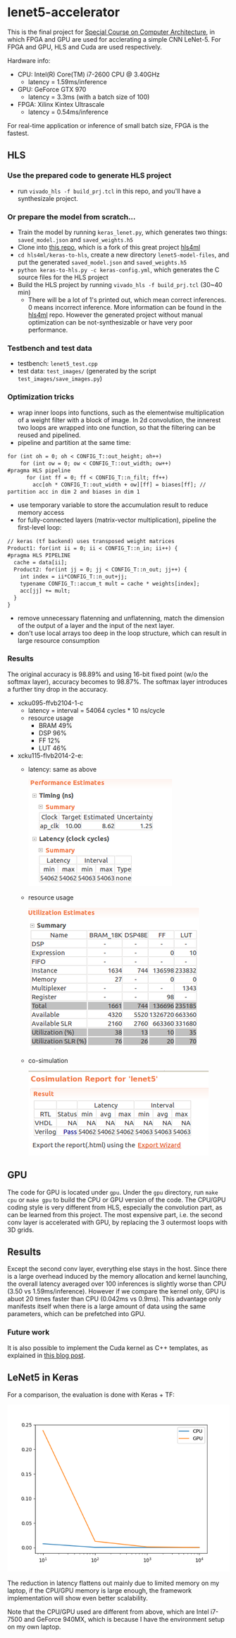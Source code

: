 # lenet5-accelerator
This is the final project for [Special Course on Computer Architecture](http://www.am.ics.keio.ac.jp/comparc/), in which FPGA and GPU are used for acclerating a simple CNN LeNet-5. For FPGA and GPU, HLS and Cuda are used respectively.

Hardware info:
- CPU: Intel(R) Core(TM) i7-2600 CPU @ 3.40GHz
  - latency = 1.59ms/inference
- GPU: GeForce GTX 970
  - latency = 3.3ms (with a batch size of 100)
- FPGA: Xilinx Kintex Ultrascale
  - latency = 0.54ms/inference

For real-time application or inference of small batch size, FPGA is the fastest. 

## HLS
### Use the prepared code to generate HLS project
- run `vivado_hls -f build_prj.tcl` in this repo, and you'll have a synthesizale project.
### Or prepare the model from scratch...
- Train the model by running `keras_lenet.py`, which generates two things: `saved_model.json` and `saved_weights.h5`
- Clone into [this repo](https://github.com/sherylll/hls4ml), which is a fork of this great project [hls4ml](https://github.com/hls-fpga-machine-learning/hls4ml)
- `cd hls4ml/keras-to-hls`, create a new directory `lenet5-model-files`, and put the generated `saved_model.json` and `saved_weights.h5`
- `python keras-to-hls.py -c keras-config.yml`, which generates the C source files for the HLS project
- Build the HLS project by running `vivado_hls -f build_prj.tcl` (30~40 min)
  - There will be a lot of 1's printed out, which mean correct inferences. 0 means incorrect inference.
More information can be found in the [hls4ml](https://github.com/hls-fpga-machine-learning/hls4ml) repo. However the generated project without manual optimization can be not-synthesizable or have very poor performance.
### Testbench and test data
- testbench: `lenet5_test.cpp`
- test data: `test_images/` (generated by the script `test_images/save_images.py`) 
### Optimization tricks
- wrap inner loops into functions, such as the elementwise multiplication of a weight filter with a block of image. In 2d convolution, the innerest two loops are wrapped into one function, so that the filtering can be reused and pipelined.
- pipeline and partition at the same time:
```
for (int oh = 0; oh < CONFIG_T::out_height; oh++)
    for (int ow = 0; ow < CONFIG_T::out_width; ow++)
#pragma HLS pipeline
      for (int ff = 0; ff < CONFIG_T::n_filt; ff++)
        acc[oh * CONFIG_T::out_width + ow][ff] = biases[ff]; // partition acc in dim 2 and biases in dim 1
```
- use temporary variable to store the accumulation result to reduce memory access
- for fully-connected layers (matrix-vector multiplication), pipeline the first-level loop:
```
// keras (tf backend) uses transposed weight matrices
Product1: for(int ii = 0; ii < CONFIG_T::n_in; ii++) {
#pragma HLS PIPELINE
  cache = data[ii];
  Product2: for(int jj = 0; jj < CONFIG_T::n_out; jj++) {
    int index = ii*CONFIG_T::n_out+jj;
    typename CONFIG_T::accum_t mult = cache * weights[index];
    acc[jj] += mult;
  }
}
```
- remove unnecessary flatenning and unflatenning, match the dimension of the output of a layer and the input of the next layer.
- don't use local arrays too deep in the loop structure, which can result in large resource consumption

### Results
The original accuracy is 98.89% and using 16-bit fixed point (w/o the softmax layer), accuracy becomes to 98.87%. The softmax layer introduces a further tiny drop in the accuracy.

- xcku095-ffvb2104-1-c
  - latency = interval = 54064 cycles * 10 ns/cycle
  - resource usage
    - BRAM 49%
    - DSP 96%
    - FF 12%
    - LUT 46%
- xcku115-flvb2014-2-e:
  - latency: same as above

    ![latency](misc/fpga_latency.png)

  - resource usage
  
    ![resource usage](misc/resource_usage.png)

  - co-simulation
  
    ![resource usage](misc/cosim.png)
## GPU
The code for GPU is located under `gpu`. Under the `gpu` directory, run `make cpu` or `make gpu` to build the CPU or GPU version of the code. The CPU/GPU coding style is very different from HLS, especially the convolution part, as can be learned from this project.
The most expensive part, i.e. the second conv layer is accelerated with GPU, by replacing the 3 outermost loops with 3D grids. 

## Results
Except the second conv layer, everything else stays in the host. 
Since there is a large overhead induced by the memory allocation and kernel launching, the overall latency averaged over 100 inferences is slightly worse than CPU (3.50 vs 1.59ms/inference). However if we compare the kernel only, GPU is abuot 20 times faster than CPU (0.042ms vs 0.9ms). This advantage only manifests itself when there is a large amount of data using the same parameters, which can be prefetched into GPU.

### Future work
It is also possible to implement the Cuda kernel as C++ templates, as explained in [this blog post](https://devblogs.nvidia.com/power-cpp11-cuda-7/). 

## LeNet5 in Keras 
For a comparison, the evaluation is done with Keras + TF:

![keras](misc/keras_lenet_infer.png)

The reduction in latency flattens out mainly due to limited memory on my laptop, if the CPU/GPU memory is large enough, the framework implementation will show even better scalability.

Note that the CPU/GPU used are different from above, which are Intel i7-7500 and GeForce 940MX, which is because I have the environment setup on my own laptop.
